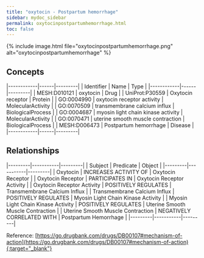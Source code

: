```yaml
---
title: "oxytocin - Postpartum hemorrhage"
sidebar: mydoc_sidebar
permalink: oxytocinpostpartumhemorrhage.html
toc: false 
---
```


{% include image.html file="oxytocinpostpartumhemorrhage.png" alt="oxytocinpostpartumhemorrhage" %}

## Concepts

|------------|------|---------|
| Identifier | Name | Type    |
|------------|------|---------|
| MESH:D010121 | oxytocin | Drug |
| UniProt:P30559 | Oxytocin receptor | Protein |
| GO:0004990 | oxytocin receptor activity | MolecularActivity |
| GO:0070509 | transmembrane calcium influx | BiologicalProcess |
| GO:0004687 | myosin light chain kinase activity | MolecularActivity |
| GO:0070471 | uterine smooth muscle contraction | BiologicalProcess |
| MESH:D006473 | Postpartum hemorrhage | Disease |
|------------|------|---------|

## Relationships

|---------|-----------|---------|
| Subject | Predicate | Object  |
|---------|-----------|---------|
| Oxytocin | INCREASES ACTIVITY OF | Oxytocin Receptor |
| Oxytocin Receptor | PARTICIPATES IN | Oxytocin Receptor Activity |
| Oxytocin Receptor Activity | POSITIVELY REGULATES | Transmembrane Calcium Influx |
| Transmembrane Calcium Influx | POSITIVELY REGULATES | Myosin Light Chain Kinase Activity |
| Myosin Light Chain Kinase Activity | POSITIVELY REGULATES | Uterine Smooth Muscle Contraction |
| Uterine Smooth Muscle Contraction | NEGATIVELY CORRELATED WITH | Postpartum Hemorrhage |
|---------|-----------|---------|

Reference: [https://go.drugbank.com/drugs/DB00107#mechanism-of-action](https://go.drugbank.com/drugs/DB00107#mechanism-of-action){:target="_blank"}